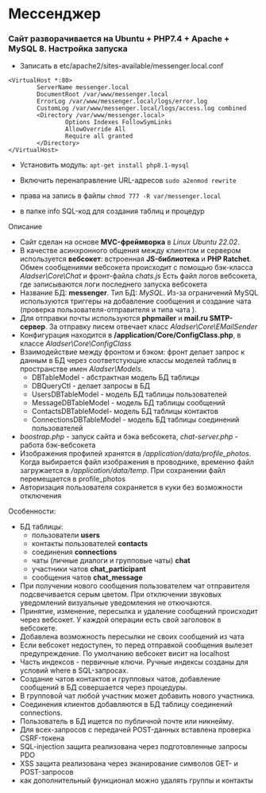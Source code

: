 # Мессенджер

### Сайт разворачивается на Ubuntu + PHP7.4 + Apache + MySQL 8. Настройка запуска

* Записать в etc/apache2/sites-available/messenger.local.conf

```
<VirtualHost *:80>
        ServerName messenger.local
        DocumentRoot /var/www/messenger.local
        ErrorLog /var/www/messenger.local/logs/error.log
        CustomLog /var/www/messenger.local/logs/access.log combined
        <Directory /var/www/messenger.local>    
                Options Indexes FollowSymLinks               
                AllowOverride All               
                Require all granted    
        </Directory>      
</VirtualHost>
```

* Установить модуль:
``apt-get install php8.1-mysql``

* Включить перенаправление URL-адресов
``sudo a2enmod rewrite``

* права на запись в файлы
``chmod 777 -R var/messenger.local``

* в папке info SQL-код для создания таблиц и процедур

Описание
* Сайт сделан на основе **MVC-фреймворка** в *Linux Ubuntu 22.02*.
* В качестве асинхронного общения между клиентом и сервером используется **вебсокет**: встроенная **JS-библиотека** и **PHP Ratchet**.
Обмен сообщениями вебсокета происходит с помощью бэк-класса *Aladser\Core\Chat* и фронт-файла *chats.js*
Есть файл логов вебсокета, где записываются логи последнего запуска вебсокета
* Название БД: **messenger**. Тип БД: *MySQL*. Из-за ограничений MySQL используются триггеры на добавление сообщения и создание чата (проверка пользователя-отправителя и типа чата ). 
* Для отправки почты используются **phpmailer** и **mail.ru SMTP-сервер**. За отправку писем отвечает класс *Aladser\Core\EMailSender*
* Конфигурация находится в **/application/Core/ConfigClass.php**, в классе *Aladser\Core\ConfigClass*
* Взаимодействие между фронтом и бэком: фронт делает запрос к данным в БД через соответстующие классы моделей таблиц в пространстве имен *Aladser\Models*.
  + DBTableModel - абстрактная модель БД таблицы
  + DBQueryCtl - делает запросы в БД
  + UsersDBTableModel - модель БД таблицы пользователей
  + MessageDBTableModel - модель БД таблицы сообщений
  + ContactsDBTableModel- модель БД таблицы контактов
  + ConnectionsDBTableModel - модель БД таблицы соединений пользователей
* *boostrap.php* - запуск сайта и бэка вебсокета, *chat-server.php* - работа бэк-вебсокета
* Изображения профилей хранятся в */application/data/profile_photos*. Когда выбирается файл изображения в проводнике, временно файл загружается в */application/data/temp*. При сохранении
  файл перемещается в profile_photos
* Авторизация пользователя сохраняется в куки без возможности отключения


Особенности:
* БД таблицы:
  + пользователи **users**
  + контакты пользователей **contacts**
  + соединения **connections**
  + чаты (личные диалоги и групповые чаты) **chat**
  + участники чатов **chat_participant**
  + сообщения чатов **chat_message**
* При получении нового сообщения пользователем чат отправителя подсвечивается серым цветом. При отключении звуковых уведомлений визуальные уведомления не откючаются.
* Принятие, изменение, пересылка и удаление сообщений происходит через вебсокет. У каждой операции есть свой заголовок в вебсокете.
* Добавлена возможность пересылки не своих сообщений из чата
* Если вебсокет недоступен, то перед отправкой сообщения вылезет предупреждение. По умолчанию вебсокет висит на localhost
* Часть индексов - первичные ключи. Ручные индексы созданы для условий where в SQL-запросах.
* Создание чатов контактов и групповых чатов, добавление сообщений в БД совершается через процедуры.
* В групповой чат любой участник может добавить нового участника.
* Соединения клиентов добавляются в БД таблицу соединений connections.
* Пользователь в БД ищется по публичной почте или никнейму.
* Для всех-запросов с передачей POST-данных вставлена проверка CSRF-токена
* SQL-injection защита реализована через подготовленные запросы PDO
* XSS защита реализована через эканирование символов GET- и POST-запросов
* как дополнительный функционал можно удалять группы и контакты
